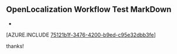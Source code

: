 ## OpenLocalization Workflow Test MarkDown
* 

[AZURE.INCLUDE [75121b1f-3476-4200-b9ed-c95e32dbb3fe](calleeMd1.md)]

 
thanks!